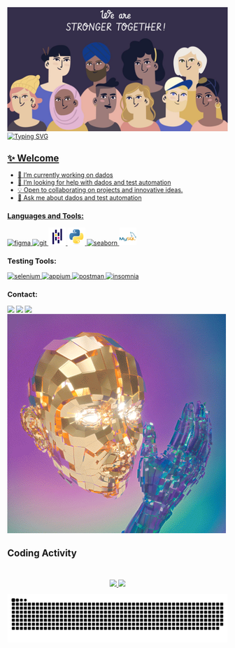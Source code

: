 
<img src="https://github.com/JosiTubaroski/JosiTubaroski/blob/main/Stronger_Together.JPG">

<a href="https://github.com/JosiTubaroski">
    <img src="https://readme-typing-svg.demolab.com?font=Georgia&size=18&theme=dracula&duration=2000&pause=100&multiline=true&width=500&height=80&lines=*+About+:+DATA+ANALYST+%7C;+DATA+SCIENCE+%7C;+DATA+ENGINEERING" alt="Typing SVG" />

## ✨ Welcome 

- 🔭 I’m currently working on dados
- 🤔 I’m looking for help with dados and test automation
- 💡 Open to collaborating on projects and innovative ideas. 
- 💬 Ask me about dados and test automation

<h3 align="left">Languages and Tools:</h3>
<p align="left"> <a href="https://www.figma.com/" target="_blank" rel="noreferrer"> <img src="https://www.vectorlogo.zone/logos/figma/figma-icon.svg" alt="figma" width="40" height="40"/> </a> <a href="https://git-scm.com/" target="_blank" rel="noreferrer"> <img src="https://www.vectorlogo.zone/logos/git-scm/git-scm-icon.svg" alt="git" width="40" height="40"/> </a> <a href="https://pandas.pydata.org/" target="_blank" rel="noreferrer"> <img src="https://raw.githubusercontent.com/devicons/devicon/2ae2a900d2f041da66e950e4d48052658d850630/icons/pandas/pandas-original.svg" alt="pandas" width="40" height="40"/> </a> <a href="https://www.python.org" target="_blank" rel="noreferrer"> <img src="https://raw.githubusercontent.com/devicons/devicon/master/icons/python/python-original.svg" alt="python" width="40" height="40"/> </a> <a href="https://seaborn.pydata.org/" target="_blank" rel="noreferrer"> <img src="https://seaborn.pydata.org/_images/logo-mark-lightbg.svg" alt="seaborn" width="40" height="40"/> </a> 
<a href="https://www.mysql.com/" target="_blank" rel="noreferrer"> <img src="https://raw.githubusercontent.com/devicons/devicon/master/icons/mysql/mysql-original-wordmark.svg" alt="mysql" width="40" height="40"/> </a> <a  alt="python" width="40" height="40"/></a> 

<div>
  
<h3 align="left">Testing Tools:</h3>
</a> <a href="https://www.selenium.dev/" target=_blank" rel"noreferrer"> <img alt="selenium" height="40" width="40" src="https://upload.wikimedia.org/wikipedia/commons/d/d5/Selenium_Logo.png">
</a> <a href="https://appium.io/" target=_blank" rel"noreferrer"> <img alt="appium" height="40" width="40" src="https://w7.pngwing.com/pngs/372/674/png-transparent-appium-test-automation-software-testing-selenium-calabash-purple-violet-text-thumbnail.png">
</a> <a href="https://www.postman.com/" target=_blank" rel"noreferrer"> <img alt="postman" height="40" width="40" src="https://www.svgrepo.com/download/354202/postman-icon.svg">
</a> <a href="https://insomnia.rest/download" target=_blank" rel"noreferrer"> <img alt="insomnia" height="40" width="40" src="https://seeklogo.com/images/I/insomnia-logo-A35E09EB19-seeklogo.com.png">
</a> 

</div>

  

<div> 
  
<h3 align="left">Contact:</h3>  
<a href="https://www.linkedin.com/in/jozeliane-josi-quoos-tubaroski-1878a3228/" target="_blank"><img src="https://img.shields.io/badge/-LinkedIn-%230077B5?style=for-the-badge&logo=linkedin&logoColor=white" target="_blank"></a>
<a href = "mailto:josiquoos@gmail.com"><img src="https://img.shields.io/badge/Gmail-D14836?style=for-the-badge&logo=gmail&logoColor=white" target="_blank"></a>
<a href="https://www.instagram.com/jojoquoostubaroski/" target="_blank"><img src="https://img.shields.io/badge/-Instagram-%23E4405F?style=for-the-badge&logo=instagram&logoColor=white" target="_blank"></a>  

</div>

 <img src="https://github.com/JosiTubaroski/JosiTubaroski/blob/main/73Gu.gif">

## Coding Activity

<br/>

<p align="center">
  
</p>


<div align="center">
  <a href="https://github.com/JosiTubaroski">
  <img height="150em" src="https://github-readme-stats.vercel.app/api?username=JosiTubaroski&show_icons=true&theme=dracula&include_all_commits=true&count_private=true"/>
  <img height="150em" src="https://github-readme-stats.vercel.app/api/top-langs/?username=JosiTubaroski&layout=compact&langs_count=7&theme=dracula"/>
</div>
  
<div> 
 
  ![Snake animation](https://github.com/JosiTubaroski/JosiTubaroski/blob/main/github-contribution-grid-snake.svg)
    
   

</div>
    
<div>
    
    
    
 </div>   
  
